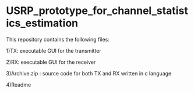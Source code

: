 # USRP_prototype_for_channel_statistics_estimation

This repository contains the following files:

1)TX: executable GUI for the transmitter

2)RX: executable GUI for the receiver

3)Archive.zip : source code for both TX and RX written in c language

4)Readme

